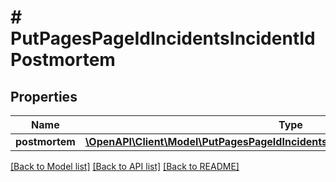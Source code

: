 # # PutPagesPageIdIncidentsIncidentIdPostmortem

## Properties

Name | Type | Description | Notes
------------ | ------------- | ------------- | -------------
**postmortem** | [**\OpenAPI\Client\Model\PutPagesPageIdIncidentsIncidentIdPostmortemPostmortem**](PutPagesPageIdIncidentsIncidentIdPostmortemPostmortem.md) |  | [optional]

[[Back to Model list]](../../README.md#models) [[Back to API list]](../../README.md#endpoints) [[Back to README]](../../README.md)
